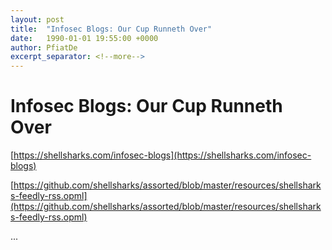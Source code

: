 ```yaml
---
layout: post
title:  "Infosec Blogs: Our Cup Runneth Over"
date:   1990-01-01 19:55:00 +0000
author: PfiatDe
excerpt_separator: <!--more-->
---
```


# Infosec Blogs: Our Cup Runneth Over

[https://shellsharks.com/infosec-blogs](https://shellsharks.com/infosec-blogs)

[https://github.com/shellsharks/assorted/blob/master/resources/shellsharks-feedly-rss.opml](https://github.com/shellsharks/assorted/blob/master/resources/shellsharks-feedly-rss.opml)

...
<!--more-->
